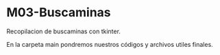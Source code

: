 <h1>M03-Buscaminas</h1>
Recopilacion de buscaminas con tkinter.

En la carpeta main pondremos nuestros códigos y archivos utiles finales.
